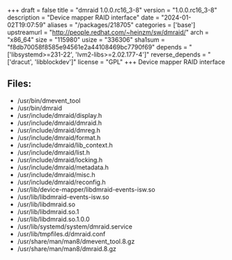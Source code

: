 +++
draft = false
title = "dmraid 1.0.0.rc16_3-8"
version = "1.0.0.rc16_3-8"
description = "Device mapper RAID interface"
date = "2024-01-02T19:07:59"
aliases = "/packages/218705"
categories = ['base']
upstreamurl = "http://people.redhat.com/~heinzm/sw/dmraid/"
arch = "x86_64"
size = "115980"
usize = "336306"
sha1sum = "f8db70058f8585e94561e2a44108469bc7790f69"
depends = "['libsystemd>=231-22', 'lvm2-libs>=2.02.177-4']"
reverse_depends = "['dracut', 'libblockdev']"
license = "GPL"
+++
Device mapper RAID interface

## Files: 
* /usr/bin/dmevent_tool
* /usr/bin/dmraid
* /usr/include/dmraid/display.h
* /usr/include/dmraid/dmraid.h
* /usr/include/dmraid/dmreg.h
* /usr/include/dmraid/format.h
* /usr/include/dmraid/lib_context.h
* /usr/include/dmraid/list.h
* /usr/include/dmraid/locking.h
* /usr/include/dmraid/metadata.h
* /usr/include/dmraid/misc.h
* /usr/include/dmraid/reconfig.h
* /usr/lib/device-mapper/libdmraid-events-isw.so
* /usr/lib/libdmraid-events-isw.so
* /usr/lib/libdmraid.so
* /usr/lib/libdmraid.so.1
* /usr/lib/libdmraid.so.1.0.0
* /usr/lib/systemd/system/dmraid.service
* /usr/lib/tmpfiles.d/dmraid.conf
* /usr/share/man/man8/dmevent_tool.8.gz
* /usr/share/man/man8/dmraid.8.gz
